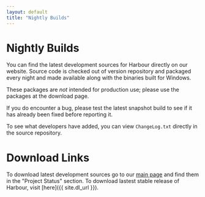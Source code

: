 ```yaml
---
layout: default
title: "Nightly Builds"
---
```

# Nightly Builds

You can find the latest development sources for Harbour directly on our website.
Source code is checked out of version repository and packaged every night and
made available along with the binaries built for Windows.

These packages are _not_ intended for production use; please use the packages at
the download page.

If you do encounter a bug, please test the latest snapshot build to see if it
has already been fixed before reporting it.

To see what developers have added, you can view `ChangeLog.txt` directly in the
source repository.

# Download Links

To download latest development sources go to our [main page](index.html) and
find them in the "Project Status" section. To download lastest stable release
of Harbour, visit [here]({{ site.dl_url }}).

